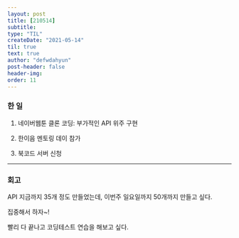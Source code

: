 ```yaml
---
layout: post
title: [210514] 
subtitle: 
type: "TIL"
createDate: "2021-05-14"
til: true
text: true
author: "defwdahyun"
post-header: false
header-img: 
order: 11
---
```


### **한 일**

1. 네이버웹툰 클론 코딩: 부가적인 API 위주 구현

2. 한이음 멘토링 데이 참가

3. 북코드 서버 신청

<hr>

### 회고

API 지금까지 35개 정도 만들었는데, 이번주 일요일까지 50개까지 만들고 싶다.

집중해서 하자~!

빨리 다 끝나고 코딩테스트 연습을 해보고 싶다.